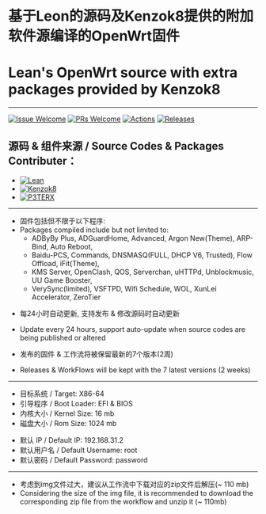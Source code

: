 # 基于Leon的源码及Kenzok8提供的附加软件源编译的OpenWrt固件
# Lean's OpenWrt source with extra packages provided by Kenzok8

----

[1]: https://img.shields.io/badge/Issue-Welcome-brightgreen
[2]: https://github.com/Neurotoxin0/OpenWrt/issues/new
[3]: https://img.shields.io/badge/PRs-Welcome-brightgreen
[4]: https://github.com/Neurotoxin0/OpenWrt/pulls
[5]: https://img.shields.io/github/workflow/status/Neurotoxin0/OpenWrt/Project%20Openwrt%20CL
[6]: https://github.com/Neurotoxin0/OpenWrt/actions
[7]: https://img.shields.io/github/v/release/Neurotoxin0/OpenWrt
[8]: https://github.com/Neurotoxin0/OpenWrt/releases

[![Issue Welcome][1]][2]
[![PRs Welcome][3]][4]
[![Actions][5]][6]
[![Releases][7]][8]

## 源码 & 组件来源 / Source Codes & Packages Contributer：
+ [![Lean](https://img.shields.io/badge/OpenWrt%20Source%20Code-Lean-brightgreen?style=flat-square&logo=appveyor)](https://github.com/coolsnowwolf/lede) 
+ [![Kenzok8](https://img.shields.io/badge/OpenWrt%20Extra%20Packages-Kenzok8-brightgreen?style=flat-square&logo=appveyor)](https://github.com/kenzok8/openwrt-packages) 
+ [![P3TERX](https://img.shields.io/badge/Github%20WorkFlow%20Auto%20Build-P3TERX-brightgreen?style=flat-square&logo=appveyor)](https://github.com/P3TERX/Actions-OpenWrt)

----

+ 固件包括但不限于以下程序:
+ Packages compiled include but not limited to: 
  + ADByBy Plus, ADGuardHome, Advanced, Argon New(Theme), ARP-Bind, Auto Reboot,
  + Baidu-PCS, Commands, DNSMASQ(FULL, DHCP V6, Trusted), Flow Offload, iFit(Theme), 
  + KMS Server, OpenClash, QOS, Serverchan, uHTTPd, Unblockmusic, UU Game Booster, 
  + VerySync(limited), VSFTPD, Wifi Schedule, WOL, XunLei Accelerator, ZeroTier

- 每24小时自动更新, 支持发布 & 修改源码时自动更新
- Update every 24 hours, support auto-update when source codes are being published or altered

- 发布的固件 & 工作流将被保留最新的7个版本(2周)
- Releases & WorkFlows will be kept with the 7 latest versions (2 weeks)

----

- 目标系统 / Target: X86-64
- 引导程序 / Boot Loader: EFI & BIOS
- 内核大小 / Kernel Size: 16 mb
- 磁盘大小 / Rom Size: 1024 mb
+ 默认 IP / Default IP: 192.168.31.2
+ 默认用户名 / Default Username: root
+ 默认密码 / Default Password: password

----
- 考虑到img文件过大，建议从工作流中下载对应的zip文件后解压(~ 110 mb) 
- Considering the size of the img file, it is recommended to download the corresponding zip file from the workflow and unzip it (~ 110mb)
